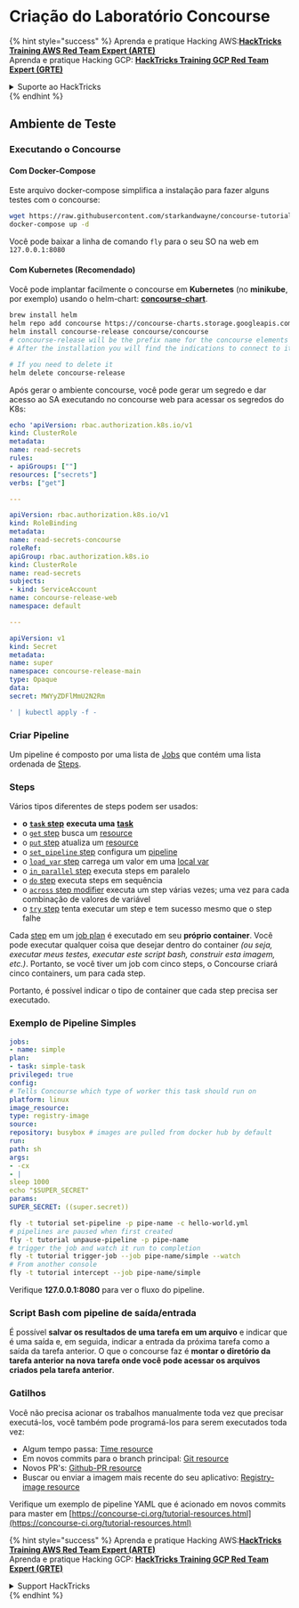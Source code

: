 # Criação do Laboratório Concourse

{% hint style="success" %}
Aprenda e pratique Hacking AWS:<img src="../../.gitbook/assets/image (1) (1) (1).png" alt="" data-size="line">[**HackTricks Training AWS Red Team Expert (ARTE)**](https://training.hacktricks.xyz/courses/arte)<img src="../../.gitbook/assets/image (1) (1) (1).png" alt="" data-size="line">\
Aprenda e pratique Hacking GCP: <img src="../../.gitbook/assets/image (2).png" alt="" data-size="line">[**HackTricks Training GCP Red Team Expert (GRTE)**<img src="../../.gitbook/assets/image (2).png" alt="" data-size="line">](https://training.hacktricks.xyz/courses/grte)

<details>

<summary>Suporte ao HackTricks</summary>

* Confira os [**planos de assinatura**](https://github.com/sponsors/carlospolop)!
* **Junte-se ao** 💬 [**grupo do Discord**](https://discord.gg/hRep4RUj7f) ou ao [**grupo do telegram**](https://t.me/peass) ou **siga**-nos no **Twitter** 🐦 [**@hacktricks\_live**](https://twitter.com/hacktricks_live)**.**
* **Compartilhe truques de hacking enviando PRs para o** [**HackTricks**](https://github.com/carlospolop/hacktricks) e [**HackTricks Cloud**](https://github.com/carlospolop/hacktricks-cloud) repositórios do github.

</details>
{% endhint %}

## Ambiente de Teste

### Executando o Concourse

#### Com Docker-Compose

Este arquivo docker-compose simplifica a instalação para fazer alguns testes com o concourse:
```bash
wget https://raw.githubusercontent.com/starkandwayne/concourse-tutorial/master/docker-compose.yml
docker-compose up -d
```
Você pode baixar a linha de comando `fly` para o seu SO na web em `127.0.0.1:8080`

#### Com Kubernetes (Recomendado)

Você pode implantar facilmente o concourse em **Kubernetes** (no **minikube**, por exemplo) usando o helm-chart: [**concourse-chart**](https://github.com/concourse/concourse-chart).
```bash
brew install helm
helm repo add concourse https://concourse-charts.storage.googleapis.com/
helm install concourse-release concourse/concourse
# concourse-release will be the prefix name for the concourse elements in k8s
# After the installation you will find the indications to connect to it in the console

# If you need to delete it
helm delete concourse-release
```
Após gerar o ambiente concourse, você pode gerar um segredo e dar acesso ao SA executando no concourse web para acessar os segredos do K8s:
```yaml
echo 'apiVersion: rbac.authorization.k8s.io/v1
kind: ClusterRole
metadata:
name: read-secrets
rules:
- apiGroups: [""]
resources: ["secrets"]
verbs: ["get"]

---

apiVersion: rbac.authorization.k8s.io/v1
kind: RoleBinding
metadata:
name: read-secrets-concourse
roleRef:
apiGroup: rbac.authorization.k8s.io
kind: ClusterRole
name: read-secrets
subjects:
- kind: ServiceAccount
name: concourse-release-web
namespace: default

---

apiVersion: v1
kind: Secret
metadata:
name: super
namespace: concourse-release-main
type: Opaque
data:
secret: MWYyZDFlMmU2N2Rm

' | kubectl apply -f -
```
### Criar Pipeline

Um pipeline é composto por uma lista de [Jobs](https://concourse-ci.org/jobs.html) que contém uma lista ordenada de [Steps](https://concourse-ci.org/steps.html).

### Steps

Vários tipos diferentes de steps podem ser usados:

* **o** [**`task` step**](https://concourse-ci.org/task-step.html) **executa uma** [**task**](https://concourse-ci.org/tasks.html)
* o [`get` step](https://concourse-ci.org/get-step.html) busca um [resource](https://concourse-ci.org/resources.html)
* o [`put` step](https://concourse-ci.org/put-step.html) atualiza um [resource](https://concourse-ci.org/resources.html)
* o [`set_pipeline` step](https://concourse-ci.org/set-pipeline-step.html) configura um [pipeline](https://concourse-ci.org/pipelines.html)
* o [`load_var` step](https://concourse-ci.org/load-var-step.html) carrega um valor em uma [local var](https://concourse-ci.org/vars.html#local-vars)
* o [`in_parallel` step](https://concourse-ci.org/in-parallel-step.html) executa steps em paralelo
* o [`do` step](https://concourse-ci.org/do-step.html) executa steps em sequência
* o [`across` step modifier](https://concourse-ci.org/across-step.html#schema.across) executa um step várias vezes; uma vez para cada combinação de valores de variável
* o [`try` step](https://concourse-ci.org/try-step.html) tenta executar um step e tem sucesso mesmo que o step falhe

Cada [step](https://concourse-ci.org/steps.html) em um [job plan](https://concourse-ci.org/jobs.html#schema.job.plan) é executado em seu **próprio container**. Você pode executar qualquer coisa que desejar dentro do container _(ou seja, executar meus testes, executar este script bash, construir esta imagem, etc.)_. Portanto, se você tiver um job com cinco steps, o Concourse criará cinco containers, um para cada step.

Portanto, é possível indicar o tipo de container que cada step precisa ser executado.

### Exemplo de Pipeline Simples
```yaml
jobs:
- name: simple
plan:
- task: simple-task
privileged: true
config:
# Tells Concourse which type of worker this task should run on
platform: linux
image_resource:
type: registry-image
source:
repository: busybox # images are pulled from docker hub by default
run:
path: sh
args:
- -cx
- |
sleep 1000
echo "$SUPER_SECRET"
params:
SUPER_SECRET: ((super.secret))
```

```bash
fly -t tutorial set-pipeline -p pipe-name -c hello-world.yml
# pipelines are paused when first created
fly -t tutorial unpause-pipeline -p pipe-name
# trigger the job and watch it run to completion
fly -t tutorial trigger-job --job pipe-name/simple --watch
# From another console
fly -t tutorial intercept --job pipe-name/simple
```
Verifique **127.0.0.1:8080** para ver o fluxo do pipeline.

### Script Bash com pipeline de saída/entrada

É possível **salvar os resultados de uma tarefa em um arquivo** e indicar que é uma saída e, em seguida, indicar a entrada da próxima tarefa como a saída da tarefa anterior. O que o concourse faz é **montar o diretório da tarefa anterior na nova tarefa onde você pode acessar os arquivos criados pela tarefa anterior**.

### Gatilhos

Você não precisa acionar os trabalhos manualmente toda vez que precisar executá-los, você também pode programá-los para serem executados toda vez:

* Algum tempo passa: [Time resource](https://github.com/concourse/time-resource/)
* Em novos commits para o branch principal: [Git resource](https://github.com/concourse/git-resource)
* Novos PR's: [Github-PR resource](https://github.com/telia-oss/github-pr-resource)
* Buscar ou enviar a imagem mais recente do seu aplicativo: [Registry-image resource](https://github.com/concourse/registry-image-resource/)

Verifique um exemplo de pipeline YAML que é acionado em novos commits para master em [https://concourse-ci.org/tutorial-resources.html](https://concourse-ci.org/tutorial-resources.html)

{% hint style="success" %}
Aprenda e pratique Hacking AWS:<img src="../../.gitbook/assets/image (1) (1) (1).png" alt="" data-size="line">[**HackTricks Training AWS Red Team Expert (ARTE)**](https://training.hacktricks.xyz/courses/arte)<img src="../../.gitbook/assets/image (1) (1) (1).png" alt="" data-size="line">\
Aprenda e pratique Hacking GCP: <img src="../../.gitbook/assets/image (2).png" alt="" data-size="line">[**HackTricks Training GCP Red Team Expert (GRTE)**<img src="../../.gitbook/assets/image (2).png" alt="" data-size="line">](https://training.hacktricks.xyz/courses/grte)

<details>

<summary>Support HackTricks</summary>

* Verifique os [**planos de assinatura**](https://github.com/sponsors/carlospolop)!
* **Junte-se ao** 💬 [**grupo do Discord**](https://discord.gg/hRep4RUj7f) ou ao [**grupo do telegram**](https://t.me/peass) ou **siga**-nos no **Twitter** 🐦 [**@hacktricks\_live**](https://twitter.com/hacktricks_live)**.**
* **Compartilhe truques de hacking enviando PRs para o** [**HackTricks**](https://github.com/carlospolop/hacktricks) e [**HackTricks Cloud**](https://github.com/carlospolop/hacktricks-cloud) repositórios do github.

</details>
{% endhint %}
